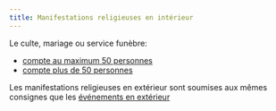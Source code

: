 ```yaml
---
title: Manifestations religieuses en intérieur
---
```


Le culte, mariage ou service funèbre:

- [compte au maximum 50 personnes](/religieux-moins-50/)
- [compte plus de 50 personnes](/religieux-plus-50/)

Les manifestations religieuses en extérieur sont soumises aux mêmes consignes que les [événements en extérieur](/exterieur/)